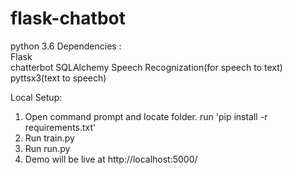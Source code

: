 # flask-chatbot
python 3.6 
Dependencies :  
             Flask  
             chatterbot 
             SQLAlchemy 
             Speech Recognization(for speech to text)    
             pyttsx3(text to speech)
               
Local Setup:
 1. Open command prompt and locate folder. run 'pip install -r requirements.txt'
 2. Run train.py
 3. Run run.py
 4. Demo will be live at http://localhost:5000/
